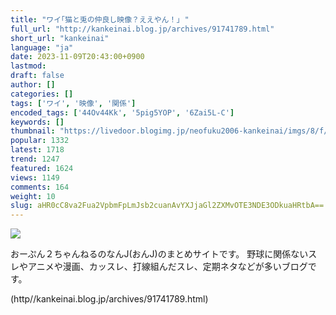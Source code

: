 ```yaml
---
title: "ワイ｢猫と兎の仲良し映像？ええやん！｣ "
full_url: "http://kankeinai.blog.jp/archives/91741789.html"
short_url: "kankeinai"
language: "ja"
date: 2023-11-09T20:43:00+0900
lastmod: 
draft: false
author: []
categories: []
tags: ['ワイ', '映像', '関係']
encoded_tags: ['44Ov44Kk', '5pig5YOP', '6Zai5L-C']
keywords: []
thumbnail: "https://livedoor.blogimg.jp/neofuku2006-kankeinai/imgs/8/f/8f51476e-s.jpg"
popular: 1332
latest: 1718
trend: 1247
featured: 1624
views: 1149
comments: 164
weight: 10
slug: aHR0cC8va2Fua2VpbmFpLmJsb2cuanAvYXJjaGl2ZXMvOTE3NDE3ODkuaHRtbA==
---
```


![](https://livedoor.blogimg.jp/neofuku2006-kankeinai/imgs/8/f/8f51476e-s.jpg)

<div> <p id='blog-description'>おーぷん２ちゃんねるのなんJ(おんJ)のまとめサイトです。 野球に関係ないスレやアニメや漫画、カッスレ、打線組んだスレ、定期ネタなどが多いブログです。</p> </div>

(http//kankeinai.blog.jp/archives/91741789.html)
